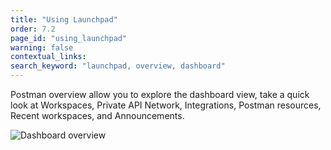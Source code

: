 ```yaml
---
title: "Using Launchpad"
order: 7.2
page_id: "using_launchpad"
warning: false
contextual_links:
search_keyword: "launchpad, overview, dashboard"
---
```


Postman overview allow you to explore the dashboard view, take a quick look at Workspaces, Private API Network, Integrations, Postman resources, Recent workspaces, and Announcements.

<img alt="Dashboard overview" src="https://assets.postman.com/postman-docs/overview-dashboard-notifications.jpg"/>
